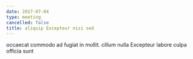 ```yaml
---
date: 2017-07-04
type: meeting
cancelled: false
title: aliquip Excepteur nisi sed
---
```

occaecat commodo ad fugiat in mollit. cillum nulla Excepteur labore culpa officia sunt